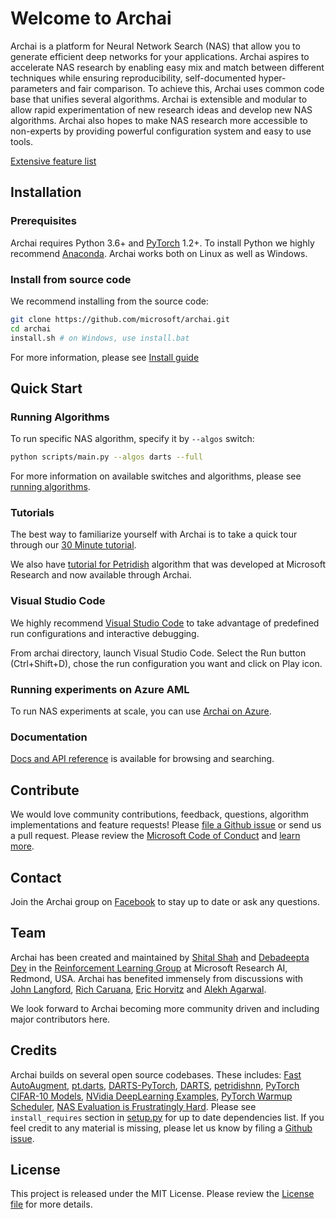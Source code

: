 # Welcome to Archai

Archai is a platform for Neural Network Search (NAS) that allow you to generate efficient deep networks for your applications. Archai aspires to accelerate NAS research by enabling easy mix and match between different techniques while ensuring reproducibility, self-documented hyper-parameters and fair comparison. To achieve this, Archai uses common code base that unifies several algorithms. Archai is extensible and modular to allow rapid experimentation of new research ideas and develop new NAS algorithms. Archai also hopes to make NAS research more accessible to non-experts by providing powerful configuration system and easy to use tools.

[Extensive feature list](docs/features.md)

## Installation

### Prerequisites

Archai requires Python 3.6+ and [PyTorch](https://pytorch.org/get-started/locally/) 1.2+. To install Python we highly recommend [Anaconda](https://www.anaconda.com/products/individual#Downloads). Archai works both on Linux as well as Windows.

### Install from source code

We recommend installing from the source code:

```bash
git clone https://github.com/microsoft/archai.git
cd archai
install.sh # on Windows, use install.bat
```

For more information, please see [Install guide](docs/install.md)

## Quick Start

### Running Algorithms

To run specific NAS algorithm, specify it by `--algos` switch:

```bash
python scripts/main.py --algos darts --full
```

For more information on available switches and algorithms, please see [running algorithms](docs/blitz.md#running-existing-algorithms).

### Tutorials

The best way to familiarize yourself with Archai is to take a quick tour through our [30 Minute tutorial](docs/blitz.md).

We also have [tutorial for Petridish](docs/petridish.md) algorithm that was developed at Microsoft Research and now available through Archai.

### Visual Studio Code

We highly recommend [Visual Studio Code](https://code.visualstudio.com/) to take advantage of predefined run configurations and interactive debugging.

From archai directory, launch Visual Studio Code. Select the Run button (Ctrl+Shift+D), chose the run configuration you want and click on Play icon.

### Running experiments on Azure AML

To run NAS experiments at scale, you can use [Archai on Azure](tools/azure/README.md).

### Documentation

[Docs and API reference](https://microsoft.github.io/archai) is available for browsing and searching.

## Contribute

We would love community contributions, feedback, questions, algorithm implementations and feature requests! Please [file a Github issue](https://github.com/microsoft/archai/issues/new) or send us a pull request. Please review the [Microsoft Code of Conduct](https://opensource.microsoft.com/codeofconduct/) and [learn more](https://github.com/microsoft/archai/blob/master/CONTRIBUTING.md).

## Contact

Join the Archai group on [Facebook](https://www.facebook.com/groups/1133660130366735/) to stay up to date or ask any questions.

## Team
Archai has been created and maintained by [Shital Shah](https://shitalshah.com) and [Debadeepta Dey](www.debadeepta.com) in the [Reinforcement Learning Group](https://www.microsoft.com/en-us/research/group/reinforcement-learning-redmond/) at Microsoft Research AI, Redmond, USA. Archai has benefited immensely from discussions with [John Langford](https://www.microsoft.com/en-us/research/people/jcl/), [Rich Caruana](https://www.microsoft.com/en-us/research/people/rcaruana/), [Eric Horvitz](https://www.microsoft.com/en-us/research/people/horvitz/) and [Alekh Agarwal](https://www.microsoft.com/en-us/research/people/alekha/).

We look forward to Archai becoming more community driven and including major contributors here.

## Credits

Archai builds on several open source codebases. These includes: [Fast AutoAugment](https://github.com/kakaobrain/fast-autoaugment), [pt.darts](https://github.com/khanrc/pt.darts), [DARTS-PyTorch](https://github.com/dragen1860/DARTS-PyTorch), [DARTS](https://github.com/quark0/darts), [petridishnn](https://github.com/microsoft/petridishnn), [PyTorch CIFAR-10 Models](https://github.com/huyvnphan/PyTorch-CIFAR10), [NVidia DeepLearning Examples](https://github.com/NVIDIA/DeepLearningExamples), [PyTorch Warmup Scheduler](https://github.com/ildoonet/pytorch-gradual-warmup-lr), [NAS Evaluation is Frustratingly Hard](https://github.com/antoyang/NAS-Benchmark). Please see `install_requires` section in [setup.py](setup.py) for up to date dependencies list. If you feel credit to any material is missing, please let us know by filing a [Github issue](https://github.com/microsoft/archai/issues/new).

## License

This project is released under the MIT License. Please review the [License file](LICENSE.txt) for more details.
